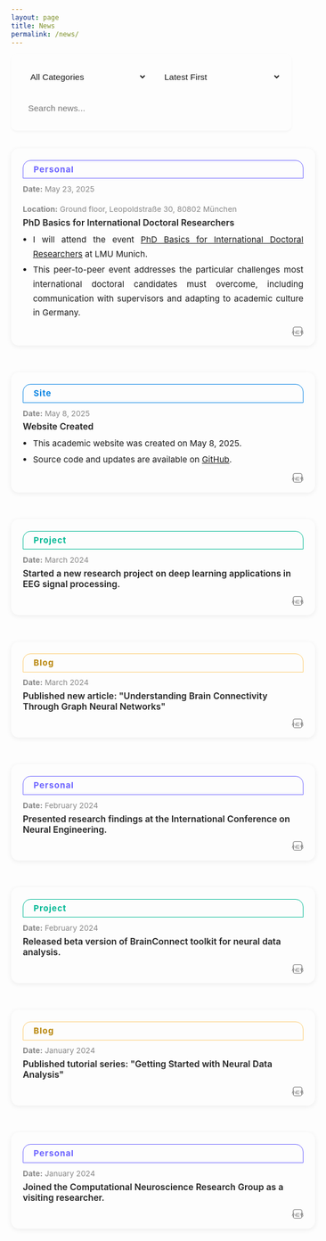 ```yaml
---
layout: page
title: News
permalink: /news/
---
```


<style>
body .page-content {
    max-width: 900px !important;
    margin: 0 auto !important;
    padding: 2rem 1rem !important;
}
.news-controls {
    display: flex;
    gap: 1rem;
    margin-bottom: 2rem;
    flex-wrap: wrap;
    background: var(--bg-color-secondary);
    padding: 1.2rem;
    border-radius: 10px;
    box-shadow: 0 2px 4px rgba(0,0,0,0.04);
}
.control-item {
    flex: 1;
    min-width: 180px;
}
.control-item select, .control-item input {
    width: 100%;
    padding: 0.7rem;
    border: 1px solid var(--border-color);
    border-radius: 7px;
    background: var(--bg-color);
    color: var(--text-color);
    font-size: 0.97rem;
    transition: all 0.3s;
}
.control-item select:hover, .control-item input:hover {
    border-color: #999;
}
.control-item select:focus, .control-item input:focus {
    outline: none;
    border-color: var(--accent-color);
    box-shadow: 0 0 0 2px rgba(var(--accent-color-rgb), 0.1);
}
.news-list {
    display: flex;
    flex-direction: column;
    gap: 1.5rem;
    margin: 2rem 0;
}
.news-card {
    background: var(--bg-color-secondary);
    border-radius: 14px;
    box-shadow: 0 2px 10px rgba(0,0,0,0.07);
    margin-bottom: 1.5rem;
    padding: 1.5em 1.5em 1.1em 1.5em;
    min-width: 0;
    position: relative;
    transition: box-shadow 0.2s;
    width: 700px;
    max-width: 100%;
    margin-left: auto;
    margin-right: auto;
}
.news-card:hover {
    box-shadow: 0 6px 20px rgba(0,0,0,0.13);
}
.news-tag {
    display: block;
    width: 100%;
    border: 1.5px solid #bbb;
    border-radius: 14px 14px 0 0;
    font-size: 1.08em;
    font-weight: bold;
    text-align: left;
    line-height: 2.1em;
    letter-spacing: 1px;
    color: #333;
    background: transparent;
    margin-bottom: 0.7em;
    padding-left: 1.2em;
    box-sizing: border-box;
}
.news-tag.personal { border-color: #6c63ff; color: #6c63ff; }
.news-tag.project { border-color: #00b894; color: #00b894; }
.news-tag.site { border-color: #0984e3; color: #0984e3; }
.news-tag.blog { border-color: #fdcb6e; color: #b8860b; }
.news-info {
    font-size: 0.98em;
    color: #888;
    margin-bottom: 0.5em;
    display: flex;
    flex-wrap: wrap;
    gap: 1.5em;
}
.news-info span { display: block; min-width: 120px; }
.news-title {
    font-size: 1.13em;
    font-weight: 600;
    color: #fff !important;
    margin-bottom: 0.3em;
    margin-top: 0.1em;
}
html.dark .news-title,
:root.dark .news-title {
    color: #fff !important;
}
html:not(.dark) .news-title,
:root:not(.dark) .news-title {
    color: #222 !important;
}
.news-points {
    margin: 0.5em 0 0.5em 0;
    padding-left: 1.2em;
    font-size: 1.08em;
    color: var(--text-color);
    text-align: justify;
    line-height: 1.7;
}
.news-points li {
    margin-bottom: 0.2em;
}
.news-social-share {
    display: flex;
    gap: 0.7em;
    margin-top: 0.7em;
    justify-content: flex-end;
}
.news-social-share a {
    color: #888;
    font-size: 1.25em;
    transition: color 0.2s;
}
.news-social-share a:hover {
    color: var(--accent-color, #6c63ff);
}
.news-tools {
    position: absolute;
    right: 1.2em;
    bottom: 1.1em;
    margin-top: 0;
}
.tool-button {
    padding: 0.32rem 0.8rem;
    border: 1px solid #ddd;
    border-radius: 4px;
    background: transparent;
    color: #666;
    cursor: pointer;
    transition: all 0.2s;
    display: flex;
    align-items: center;
    gap: 0.25rem;
    font-size: 0.97rem;
}
.tool-button:hover {
    background: var(--accent-color);
    color: #fff;
    border-color: var(--accent-color);
}
.pagination {
    display: flex;
    justify-content: center;
    align-items: center;
    gap: 0.5rem;
    margin: 2rem 0;
    padding: 1rem;
}
.pagination-button {
    padding: 0.5rem 1rem;
    border: 1px solid var(--border-color);
    border-radius: 4px;
    background: var(--bg-color);
    color: var(--text-color);
    cursor: pointer;
    transition: all 0.3s;
    font-size: 0.9rem;
    min-width: 40px;
    display: flex;
    align-items: center;
    justify-content: center;
}
.pagination-button:hover:not(:disabled) {
    background: var(--accent-color);
    color: white;
    border-color: var(--accent-color);
    transform: translateY(-1px);
}
.pagination-button.active {
    background: var(--accent-color);
    color: white;
    border-color: var(--accent-color);
    font-weight: bold;
}
.pagination-button:disabled {
    opacity: 0.5;
    cursor: not-allowed;
    background: var(--bg-color-secondary);
}
@media (max-width: 768px) {
    .news-controls { flex-direction: column; }
    .news-list { gap: 1rem; }
    .news-card { padding: 1.1em 0.7em 1em 0.7em; width: 100%; max-width: 100%; }
    .news-tag { font-size: 1em; padding-left: 0.7em; }
    .news-info { gap: 0.7em; font-size: 0.95em; }
    .news-title { font-size: 1em; }
    .news-points { font-size: 0.97em; }
}
body.dark .news-card .news-title,
html[data-theme="dark"] .news-card .news-title {
    color: #fff !important;
}
.news-social-share .share-xiaohongshu svg {
    color: #888;
    transition: color 0.2s;
}
.news-social-share .share-xiaohongshu:hover svg {
    color: #ff2442;
}
</style>

<div class="news-controls">
    <div class="control-item">
        <select id="newsFilter" onchange="filterNews()">
            <option value="all">All Categories</option>
            <option value="personal">Personal</option>
            <option value="project">Project</option>
            <option value="site">Site</option>
            <option value="blog">Blog</option>
            <option value="research">Research</option>
        </select>
    </div>
    <div class="control-item">
        <select id="newsSort" onchange="sortNews()">
            <option value="date-desc" selected>Latest First</option>
            <option value="date-asc">Oldest First</option>
        </select>
    </div>
    <div class="control-item">
        <input type="text" id="newsSearch" placeholder="Search news..." onkeyup="searchNews()">
    </div>
</div>

<div class="news-list" id="newsList">
    <div class="news-card" data-category="personal">
        <span class="news-tag personal">Personal</span>
        <div class="news-info">
            <span><b>Date:</b> May 23, 2025</span>
            <span><b>Location:</b> Ground floor, Leopoldstraße 30, 80802 München</span>
        </div>
        <div class="news-title">
            PhD Basics for International Doctoral Researchers
        </div>
        <ul class="news-points">
            <li>I will attend the event <a href="https://www.portal.graduatecenter.lmu.de/gc/de/phd_basics_internationals_2025" target="_blank">PhD Basics for International Doctoral Researchers</a> at LMU Munich.</li>
            <li>This peer-to-peer event addresses the particular challenges most international doctoral candidates must overcome, including communication with supervisors and adapting to academic culture in Germany.</li>
        </ul>
        <div class="news-social-share">
            <a href="#" class="share-twitter" title="Share on Twitter" target="_blank"><i class="fab fa-twitter"></i></a>
            <a href="#" class="share-linkedin" title="Share on LinkedIn" target="_blank"><i class="fab fa-linkedin"></i></a>
            <a href="#" class="share-facebook" title="Share on Facebook" target="_blank"><i class="fab fa-facebook"></i></a>
            <a href="#" class="share-wechat" title="分享到微信"><i class="fab fa-weixin"></i></a>
            <a href="#" class="share-xiaohongshu" title="分享到小红书" target="_blank" style="display:inline-block;vertical-align:middle;">
                <svg viewBox="0 0 48 48" width="1.2em" height="1.2em" fill="currentColor" style="display:inline-block;vertical-align:middle;">
                    <rect x="6" y="6" width="36" height="36" rx="8" fill="none" stroke="currentColor" stroke-width="3"/>
                    <text x="50%" y="62%" text-anchor="middle" fill="currentColor" font-size="16" font-family="Arial" dy=".3em" font-weight="bold">小红书</text>
                </svg>
            </a>
        </div>
    </div>
    <div class="news-card" data-category="site">
        <span class="news-tag site">Site</span>
        <div class="news-info">
            <span><b>Date:</b> May 8, 2025</span>
        </div>
        <div class="news-title">
            Website Created
        </div>
        <ul class="news-points">
            <li>This academic website was created on May 8, 2025.</li>
            <li>Source code and updates are available on <a href="https://github.com/JunlinJing/jjing-neuro" target="_blank">GitHub</a>.</li>
        </ul>
        <div class="news-social-share">
            <a href="#" class="share-twitter" title="Share on Twitter" target="_blank"><i class="fab fa-twitter"></i></a>
            <a href="#" class="share-linkedin" title="Share on LinkedIn" target="_blank"><i class="fab fa-linkedin"></i></a>
            <a href="#" class="share-facebook" title="Share on Facebook" target="_blank"><i class="fab fa-facebook"></i></a>
            <a href="#" class="share-wechat" title="分享到微信"><i class="fab fa-weixin"></i></a>
            <a href="#" class="share-xiaohongshu" title="分享到小红书" target="_blank" style="display:inline-block;vertical-align:middle;">
                <svg viewBox="0 0 48 48" width="1.2em" height="1.2em" fill="currentColor" style="display:inline-block;vertical-align:middle;">
                    <rect x="6" y="6" width="36" height="36" rx="8" fill="none" stroke="currentColor" stroke-width="3"/>
                    <text x="50%" y="62%" text-anchor="middle" fill="currentColor" font-size="16" font-family="Arial" dy=".3em" font-weight="bold">小红书</text>
                </svg>
            </a>
        </div>
    </div>
    <div class="news-card" data-category="project">
        <span class="news-tag project">Project</span>
        <div class="news-info">
            <span><b>Date:</b> March 2024</span>
        </div>
        <div class="news-title">
            Started a new research project on deep learning applications in EEG signal processing.
        </div>
        <div class="news-social-share">
            <a href="#" class="share-twitter" title="Share on Twitter" target="_blank"><i class="fab fa-twitter"></i></a>
            <a href="#" class="share-linkedin" title="Share on LinkedIn" target="_blank"><i class="fab fa-linkedin"></i></a>
            <a href="#" class="share-facebook" title="Share on Facebook" target="_blank"><i class="fab fa-facebook"></i></a>
            <a href="#" class="share-wechat" title="分享到微信"><i class="fab fa-weixin"></i></a>
            <a href="#" class="share-xiaohongshu" title="分享到小红书" target="_blank" style="display:inline-block;vertical-align:middle;">
                <svg viewBox="0 0 48 48" width="1.2em" height="1.2em" fill="currentColor" style="display:inline-block;vertical-align:middle;">
                    <rect x="6" y="6" width="36" height="36" rx="8" fill="none" stroke="currentColor" stroke-width="3"/>
                    <text x="50%" y="62%" text-anchor="middle" fill="currentColor" font-size="16" font-family="Arial" dy=".3em" font-weight="bold">小红书</text>
                </svg>
            </a>
        </div>
    </div>
    <div class="news-card" data-category="blog">
        <span class="news-tag blog">Blog</span>
        <div class="news-info">
            <span><b>Date:</b> March 2024</span>
        </div>
        <div class="news-title">
            Published new article: "Understanding Brain Connectivity Through Graph Neural Networks"
        </div>
        <div class="news-social-share">
            <a href="#" class="share-twitter" title="Share on Twitter" target="_blank"><i class="fab fa-twitter"></i></a>
            <a href="#" class="share-linkedin" title="Share on LinkedIn" target="_blank"><i class="fab fa-linkedin"></i></a>
            <a href="#" class="share-facebook" title="Share on Facebook" target="_blank"><i class="fab fa-facebook"></i></a>
            <a href="#" class="share-wechat" title="分享到微信"><i class="fab fa-weixin"></i></a>
            <a href="#" class="share-xiaohongshu" title="分享到小红书" target="_blank" style="display:inline-block;vertical-align:middle;">
                <svg viewBox="0 0 48 48" width="1.2em" height="1.2em" fill="currentColor" style="display:inline-block;vertical-align:middle;">
                    <rect x="6" y="6" width="36" height="36" rx="8" fill="none" stroke="currentColor" stroke-width="3"/>
                    <text x="50%" y="62%" text-anchor="middle" fill="currentColor" font-size="16" font-family="Arial" dy=".3em" font-weight="bold">小红书</text>
                </svg>
            </a>
        </div>
    </div>
    <div class="news-card" data-category="personal">
        <span class="news-tag personal">Personal</span>
        <div class="news-info">
            <span><b>Date:</b> February 2024</span>
        </div>
        <div class="news-title">
            Presented research findings at the International Conference on Neural Engineering.
        </div>
        <div class="news-social-share">
            <a href="#" class="share-twitter" title="Share on Twitter" target="_blank"><i class="fab fa-twitter"></i></a>
            <a href="#" class="share-linkedin" title="Share on LinkedIn" target="_blank"><i class="fab fa-linkedin"></i></a>
            <a href="#" class="share-facebook" title="Share on Facebook" target="_blank"><i class="fab fa-facebook"></i></a>
            <a href="#" class="share-wechat" title="分享到微信"><i class="fab fa-weixin"></i></a>
            <a href="#" class="share-xiaohongshu" title="分享到小红书" target="_blank" style="display:inline-block;vertical-align:middle;">
                <svg viewBox="0 0 48 48" width="1.2em" height="1.2em" fill="currentColor" style="display:inline-block;vertical-align:middle;">
                    <rect x="6" y="6" width="36" height="36" rx="8" fill="none" stroke="currentColor" stroke-width="3"/>
                    <text x="50%" y="62%" text-anchor="middle" fill="currentColor" font-size="16" font-family="Arial" dy=".3em" font-weight="bold">小红书</text>
                </svg>
            </a>
        </div>
    </div>
    <div class="news-card" data-category="project">
        <span class="news-tag project">Project</span>
        <div class="news-info">
            <span><b>Date:</b> February 2024</span>
        </div>
        <div class="news-title">
            Released beta version of BrainConnect toolkit for neural data analysis.
        </div>
        <div class="news-social-share">
            <a href="#" class="share-twitter" title="Share on Twitter" target="_blank"><i class="fab fa-twitter"></i></a>
            <a href="#" class="share-linkedin" title="Share on LinkedIn" target="_blank"><i class="fab fa-linkedin"></i></a>
            <a href="#" class="share-facebook" title="Share on Facebook" target="_blank"><i class="fab fa-facebook"></i></a>
            <a href="#" class="share-wechat" title="分享到微信"><i class="fab fa-weixin"></i></a>
            <a href="#" class="share-xiaohongshu" title="分享到小红书" target="_blank" style="display:inline-block;vertical-align:middle;">
                <svg viewBox="0 0 48 48" width="1.2em" height="1.2em" fill="currentColor" style="display:inline-block;vertical-align:middle;">
                    <rect x="6" y="6" width="36" height="36" rx="8" fill="none" stroke="currentColor" stroke-width="3"/>
                    <text x="50%" y="62%" text-anchor="middle" fill="currentColor" font-size="16" font-family="Arial" dy=".3em" font-weight="bold">小红书</text>
                </svg>
            </a>
        </div>
    </div>
    <div class="news-card" data-category="blog">
        <span class="news-tag blog">Blog</span>
        <div class="news-info">
            <span><b>Date:</b> January 2024</span>
        </div>
        <div class="news-title">
            Published tutorial series: "Getting Started with Neural Data Analysis"
        </div>
        <div class="news-social-share">
            <a href="#" class="share-twitter" title="Share on Twitter" target="_blank"><i class="fab fa-twitter"></i></a>
            <a href="#" class="share-linkedin" title="Share on LinkedIn" target="_blank"><i class="fab fa-linkedin"></i></a>
            <a href="#" class="share-facebook" title="Share on Facebook" target="_blank"><i class="fab fa-facebook"></i></a>
            <a href="#" class="share-wechat" title="分享到微信"><i class="fab fa-weixin"></i></a>
            <a href="#" class="share-xiaohongshu" title="分享到小红书" target="_blank" style="display:inline-block;vertical-align:middle;">
                <svg viewBox="0 0 48 48" width="1.2em" height="1.2em" fill="currentColor" style="display:inline-block;vertical-align:middle;">
                    <rect x="6" y="6" width="36" height="36" rx="8" fill="none" stroke="currentColor" stroke-width="3"/>
                    <text x="50%" y="62%" text-anchor="middle" fill="currentColor" font-size="16" font-family="Arial" dy=".3em" font-weight="bold">小红书</text>
                </svg>
            </a>
        </div>
    </div>
    <div class="news-card" data-category="personal">
        <span class="news-tag personal">Personal</span>
        <div class="news-info">
            <span><b>Date:</b> January 2024</span>
        </div>
        <div class="news-title">
            Joined the Computational Neuroscience Research Group as a visiting researcher.
        </div>
        <div class="news-social-share">
            <a href="#" class="share-twitter" title="Share on Twitter" target="_blank"><i class="fab fa-twitter"></i></a>
            <a href="#" class="share-linkedin" title="Share on LinkedIn" target="_blank"><i class="fab fa-linkedin"></i></a>
            <a href="#" class="share-facebook" title="Share on Facebook" target="_blank"><i class="fab fa-facebook"></i></a>
            <a href="#" class="share-wechat" title="分享到微信"><i class="fab fa-weixin"></i></a>
            <a href="#" class="share-xiaohongshu" title="分享到小红书" target="_blank" style="display:inline-block;vertical-align:middle;">
                <svg viewBox="0 0 48 48" width="1.2em" height="1.2em" fill="currentColor" style="display:inline-block;vertical-align:middle;">
                    <rect x="6" y="6" width="36" height="36" rx="8" fill="none" stroke="currentColor" stroke-width="3"/>
                    <text x="50%" y="62%" text-anchor="middle" fill="currentColor" font-size="16" font-family="Arial" dy=".3em" font-weight="bold">小红书</text>
                </svg>
            </a>
        </div>
    </div>
</div>

<div class="pagination"></div>

<script>
const ITEMS_PER_PAGE = 5;
let currentPage = 1;
let allNews = Array.from(document.querySelectorAll('.news-card'));

function renderNews() {
    const list = document.getElementById('newsList');
    list.innerHTML = '';
    let filtered = allNews.filter(item => item.style.display !== 'none');
    const start = (currentPage - 1) * ITEMS_PER_PAGE;
    const end = start + ITEMS_PER_PAGE;
    filtered.slice(start, end).forEach(item => list.appendChild(item));
}

function filterNews() {
    const filter = document.getElementById('newsFilter').value;
    const search = document.getElementById('newsSearch').value.toLowerCase();
    allNews.forEach(item => {
        const category = item.getAttribute('data-category');
        const content = item.querySelector('.news-title').textContent.toLowerCase();
        if ((filter === 'all' || category === filter) && content.includes(search)) {
            item.style.display = '';
        } else {
            item.style.display = 'none';
        }
    });
    currentPage = 1;
    updatePagination();
    renderNews();
}

function sortNews() {
    const sort = document.getElementById('newsSort').value;
    allNews.sort((a, b) => {
        const dateA = new Date(a.querySelector('.news-info span').textContent.split(': ')[1]);
        const dateB = new Date(b.querySelector('.news-info span').textContent.split(': ')[1]);
        return sort === 'date-desc' ? dateB - dateA : dateA - dateB;
    });
    currentPage = 1;
    renderNews();
}

function searchNews() {
    filterNews();
}

function updatePagination() {
    const visible = allNews.filter(item => item.style.display !== 'none');
    const totalPages = Math.ceil(visible.length / ITEMS_PER_PAGE);
    const pagination = document.querySelector('.pagination');
    pagination.innerHTML = '';
    if (totalPages > 1) {
        const prev = document.createElement('button');
        prev.className = 'pagination-button';
        prev.innerHTML = '<i class="fas fa-chevron-left"></i> Previous';
        prev.disabled = currentPage === 1;
        prev.onclick = () => { if(currentPage>1){currentPage--; renderNews(); updatePagination();} };
        pagination.appendChild(prev);
        for (let i = 1; i <= totalPages; i++) {
            const btn = document.createElement('button');
            btn.className = 'pagination-button' + (i === currentPage ? ' active' : '');
            btn.textContent = i;
            btn.onclick = () => { currentPage = i; renderNews(); updatePagination(); };
            pagination.appendChild(btn);
        }
        const next = document.createElement('button');
        next.className = 'pagination-button';
        next.innerHTML = 'Next <i class="fas fa-chevron-right"></i>';
        next.disabled = currentPage === totalPages;
        next.onclick = () => { if(currentPage<totalPages){currentPage++; renderNews(); updatePagination();} };
        pagination.appendChild(next);
    }
}

function updateEnhancedCalendarIcons() {
    document.querySelectorAll('.news-card').forEach(card => {
        const dateText = card.querySelector('.news-info span').textContent.split(': ')[1];
        const cal = card.querySelector('.calendar-icon.enhanced');
        if (!cal) return;
        // 提取月份和日数字
        const match = dateText.match(/([A-Za-z]+)\s(\d{1,2}),\s(\d{4})/);
        let month = '', day = '';
        if (match) {
            month = match[1].toUpperCase();
            day = match[2];
        }
        cal.querySelector('.calendar-month').textContent = month;
        cal.querySelector('.calendar-day').textContent = day;
        // 彩条颜色与类别呼应
        const cat = card.getAttribute('data-category');
        let color = '#6c63ff';
        if (cat === 'site') color = '#0984e3';
        if (cat === 'project') color = '#00b894';
        if (cat === 'blog') color = '#fdcb6e';
        cal.querySelector('.calendar-month').style.background = color;
        // Pill标签颜色
        const pill = card.querySelector('.news-tag');
        if (pill) pill.style.borderColor = color;
        if (pill && cat === 'blog') pill.style.color = '#333';
    });
}

function shareNews(btn) {
    const card = btn.closest('.news-card');
    const title = card.querySelector('.news-title')?.textContent || document.title;
    const url = window.location.href;
    const text = title + ' - ' + url;
    if (navigator.share) {
        navigator.share({
            title: title,
            text: title,
            url: url
        }).catch(() => {});
    } else {
        navigator.clipboard.writeText(text).then(() => {
            btn.textContent = 'Copied!';
            setTimeout(() => { btn.textContent = 'Share'; }, 1200);
        });
    }
}

document.querySelectorAll('.news-card').forEach(function(card) {
    var title = card.querySelector('.news-title')?.textContent || document.title;
    var url = window.location.href;
    card.querySelector('.share-twitter').href = `https://twitter.com/intent/tweet?text=${encodeURIComponent(title)}&url=${encodeURIComponent(url)}`;
    card.querySelector('.share-linkedin').href = `https://www.linkedin.com/shareArticle?mini=true&url=${encodeURIComponent(url)}&title=${encodeURIComponent(title)}`;
    card.querySelector('.share-facebook').href = `https://www.facebook.com/sharer/sharer.php?u=${encodeURIComponent(url)}`;
    card.querySelector('.share-xiaohongshu').href = `https://www.xiaohongshu.com/explore?title=${encodeURIComponent(title)}&url=${encodeURIComponent(url)}`;
    card.querySelector('.share-wechat').onclick = function(e) {
        e.preventDefault();
        showWeChatQR(url);
    };
});

function showWeChatQR(url) {
    var qr = document.createElement('div');
    qr.style.position = 'fixed';
    qr.style.left = '0';
    qr.style.top = '0';
    qr.style.width = '100vw';
    qr.style.height = '100vh';
    qr.style.background = 'rgba(0,0,0,0.5)';
    qr.style.display = 'flex';
    qr.style.alignItems = 'center';
    qr.style.justifyContent = 'center';
    qr.style.zIndex = '9999';
    qr.innerHTML = `<div style='background:#fff;padding:2em 2em 1em 2em;border-radius:12px;text-align:center;position:relative;'><div style='font-size:1.1em;margin-bottom:0.7em;'>微信扫码分享</div><img src='https://api.qrserver.com/v1/create-qr-code/?size=180x180&data=${encodeURIComponent(url)}' alt='WeChat QR'><div style='margin-top:0.7em;'><button onclick='this.parentNode.parentNode.parentNode.remove()' style='padding:0.4em 1.2em;border-radius:6px;border:1px solid #bbb;background:#f5f5f5;cursor:pointer;'>关闭</button></div></div>`;
    document.body.appendChild(qr);
}

document.addEventListener('DOMContentLoaded', function() {
    allNews = Array.from(document.querySelectorAll('.news-card'));
    filterNews();
    sortNews();
    updateEnhancedCalendarIcons();
});
</script>

<link rel="stylesheet" href="https://cdnjs.cloudflare.com/ajax/libs/font-awesome/5.15.4/css/all.min.css"> 